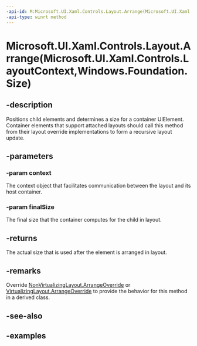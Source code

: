 ```yaml
---
-api-id: M:Microsoft.UI.Xaml.Controls.Layout.Arrange(Microsoft.UI.Xaml.Controls.LayoutContext,Windows.Foundation.Size)
-api-type: winrt method
---
```


# Microsoft.UI.Xaml.Controls.Layout.Arrange(Microsoft.UI.Xaml.Controls.LayoutContext,Windows.Foundation.Size)

<!--
public Windows.Foundation.Size Arrange (Microsoft.UI.Xaml.Controls.LayoutContext context, Windows.Foundation.Size finalSize);
-->

## -description

Positions child elements and determines a size for a container UIElement. Container elements that support attached layouts should call this method from their layout override implementations to form a recursive layout update.  

## -parameters

### -param context

The context object that facilitates communication between the layout and its host container.

### -param finalSize

The final size that the container computes for the child in layout.

## -returns

The actual size that is used after the element is arranged in layout.

## -remarks

Override [NonVirtualizingLayout.ArrangeOverride](nonvirtualizinglayout_arrangeoverride_1338397335.md) or [VirtualizingLayout.ArrangeOverride](virtualizinglayout_arrangeoverride_1450929382.md) to provide the behavior for this method in a derived class.

## -see-also

## -examples

